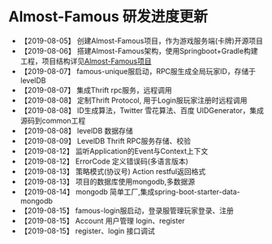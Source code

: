 # Almost-Famous 研发进度更新

* 【2019-08-05】 创建Almost-Famous项目，作为游戏服务端(卡牌)开源项目
* 【2019-08-06】 搭建Almost-Famous架构，使用Springboot+Gradle构建工程，项目结构详见[Almost-Famous项目](https://github.com/noseparte/Almost-Famous/ReadME.md)
* 【2019-08-07】 famous-unique服启动，RPC服生成全局玩家ID，存储于levelDB
* 【2019-08-07】 集成Thrift rpc服务，远程调用
* 【2019-08-08】 定制Thrift Protocol, 用于Login服玩家注册时远程调用
* 【2019-08-08】 ID生成算法，Twitter 雪花算法、百度 UIDGenerator，集成源码到common工程
* 【2019-08-08】 levelDB 数据存储
* 【2019-08-09】 LevelDB Thrift RPC服务存储、校验 
* 【2019-08-12】 监听Application的Event与Context上下文 
* 【2019-08-12】 ErrorCode 定义错误码(多语言版本) 
* 【2019-08-13】 策略模式(协议号) Action restful返回格式 
* 【2019-08-13】 项目的数据库使用mongodb,多数据源 
* 【2019-08-14】 mongodb 简单工厂,集成spring-boot-starter-data-mongodb
* 【2019-08-15】 famous-login服启动，登录服管理玩家登录、注册
* 【2019-08-15】 Account 用户管理 login、register
* 【2019-08-15】 register、login 接口调试 



